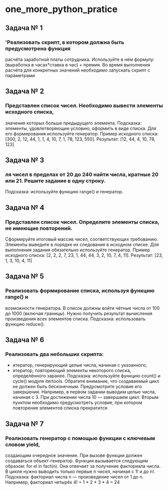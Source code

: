 # one_more_python_pratice

## Задача № 1
### 'Реализовать скрипт, в котором должна быть предусмотрена функция 
расчёта заработной платы сотрудника. Используйте в нём формулу: (выработка в часах*ставка в час) + 
премия. Во время выполнения расчёта для конкретных значений необходимо запускать скрипт с параметрами


## Задача № 2
### Представлен список чисел. Необходимо вывести элементы исходного списка, 
значения которых больше предыдущего элемента.
Подсказка: элементы, удовлетворяющие условию, оформить в виде списка. 
Для его формирования используйте генератор.
Пример исходного списка: [300, 2, 12, 44, 1, 1, 4, 10, 7, 1, 78, 123, 550].
Результат: [12, 44, 4, 10, 78, 123]



## Задача № 3
### ля чисел в пределах от 20 до 240 найти числа, кратные 20 или 21. Решите задание в одну строку.
Подсказка: используйте функцию range() и генератор.

## Задача № 4
### Представлен список чисел. Определите элементы списка, не имеющие повторений. 
Сформируйте итоговый массив чисел, соответствующих требованию. Элементы выведите в порядке 
их следования в исходном списке. Для выполнения задания обязательно используйте генератор.
Пример исходного списка: [2, 2, 2, 7, 23, 1, 44, 44, 3, 2, 10, 7, 4, 11].
Результат: [23, 1, 3, 10, 4, 11]

## Задача № 5
### Реализовать формирование списка, используя функцию range() и 
возможности генератора. В список должны войти чётные числа от 100 до 1000 
(включая границы). Нужно получить результат вычисления произведения 
всех элементов списка.
Подсказка: использовать функцию reduce().

## Задача № 6
### Pеализовать два небольших скрипта:
* итератор, генерирующий целые числа, начиная с указанного;
* итератор, повторяющий элементы некоторого списка, определённого заранее.
Подсказка: используйте функцию count() и cycle() модуля itertools. Обратите внимание,
что создаваемый цикл не должен быть бесконечным. Предусмотрите условие его завершения. 
Например, в первом задании выводим целые числа, начиная с 3. 
При достижении числа 10 — завершаем цикл. Вторым пунктом необходимо предусмотреть 
условие, при котором повторение элементов списка прекратится

## Задача № 7
### Реализовать генератор с помощью функции с ключевым словом yield, 
создающим очередное значение. При вызове функции должен создаваться объект-генератор. 
Функция вызывается следующим образом: for el in fact(n). Она отвечает за получение 
факториала числа. В цикле нужно выводить только первые n чисел, начиная с 1! и до n!.
Подсказка: факториал числа n — произведение чисел от 1 до n.
Например, факториал четырёх 4! = 1 * 2 * 3 * 4 = 24

